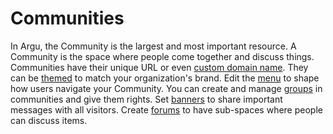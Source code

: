 # Communities

In Argu, the Community is the largest and most important resource.
A Community is the space where people come together and discuss things.
Communities have their unique URL or even [custom domain name](domain.md).
They can be [themed](theme.md) to match your organization's brand.
Edit the [menu](menu.md) to shape how users navigate your Community.
You can create and manage [groups](groups.md) in communities and give them rights.
Set [banners](banners.md) to share important messages with all visitors.
Create [forums](forums.md) to have sub-spaces where people can discuss items.
